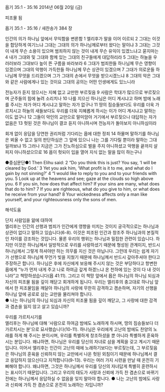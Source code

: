 욥기 35:1 - 35:16 
2014년 06월 20일 (금)

피조물 됨



욥기 35:1 - 35:16 / 새찬송가 384 장


인간의 의가 하나님 앞에서 무익함을 변론함 
1 엘리후가 말을 이어 이르되 2 그대는 이것을 합당하게 여기느냐 그대는 그대의 의가 하나님께로부터 왔다는 말이냐 3 그대는 그것이 내게 무슨 소용이 있으며 범죄하지 않는 것이 내게 무슨 유익이 있겠느냐고 묻지마는 4 내가 그대와 및 그대와 함께 있는 그대의 친구들에게 대답하리라 5 그대는 하늘을 우러러보라 그대보다 높이 뜬 구름을 바라보라 6 그대가 범죄한들 하나님께 무슨 영향이 있겠으며 그대의 악행이 가득한들 하나님께 무슨 상관이 있겠으며 7 그대가 의로운들 하나님께 무엇을 드리겠으며 그가 그대의 손에서 무엇을 받으시겠느냐 8 그대의 악은 그대와 같은 사람에게나 있는 것이요 그대의 공의는 어떤 인생에게도 있느니라

전능자가 듣지 않으시는 지혜 없고 교만한 부르짖음 
9 사람은 학대가 많으므로 부르짖으며 군주들의 힘에 눌려 소리치나 10 나를 지으신 하나님은 어디 계시냐고 하며 밤에 노래를 주시는 자가 어디 계시냐고 말하는 자가 없구나 11 땅의 짐승들보다도 우리를 더욱 가르치시고 하늘의 새들보다도 우리를 더욱 지혜롭게 하시는 이가 어디 계시냐고 말하는 이도 없구나 12 그들이 악인의 교만으로 말미암아 거기에서 부르짖으나 대답하는 자가 없음은 13 헛된 것은 하나님이 결코 듣지 아니하시며 전능자가 돌아보지 아니하심이라

회개 없이 응답을 당연한 권리처럼 기다리는 욥에 대한 정죄
14 하물며 말하기를 하나님은 뵈올 수 없고 일의 판단하심은 그 앞에 있으니 나는 그를 기다릴 뿐이라 말하는 그대일까보냐 15 그러나 지금은 그가 진노하심으로 벌을 주지 아니하셨고 악행을 끝까지 살피지 아니하셨으므로 16 욥이 헛되이 입을 열어 지식 없는 말을 많이 하는구나


●중심문단●1 Then Elihu said: 2 “Do you think this is just? You say, ‘I will be cleared by God.’ 3 Yet you ask him, ‘What profit is it to me, and what do I gain by not sinning?’ 4 “I would like to reply to you and to your friends with you. 5 Look up at the heavens and see; gaze at the clouds so high above you. 6 If you sin, how does that affect him? If your sins are many, what does that do to him? 7 If you are righteous, what do you give to him, or what does he receive from your hand? 8 Your wickedness affects only a man like yourself, and your righteousness only the sons of men.

해석도움





단지 사람임을 앎에 대하여  
엘리후는 인간의 선행과 범죄가 인간에게 영향을 미치는 것이지 궁극적으로는 하나님과 상관이 없다고 말하고 있습니다(6-8). 이것은 피조된 인간과 창조주 하나님과의 본질적인 차이를 강조하는 것입니다. 물론 우리의 행위는 하나님과 밀접한 관련이 있습니다. 하지만 이것은 하나님께서 일방적으로 우리를 사랑하셨기 때문에 형성된 관계이지, 반드시 하나님께서 그렇게 하셔야만 하는 의무를 지신 것은 아닙니다. 그런데 우리는 쉽게 자기가 선행으로 하나님께 무언가 빚을 지웠기 때문에 하나님께서 반드시 갚아주셔야 한다고 주장하곤 합니다. 하나님은 후에 자신에게 보응해 주시지 않는 것은 부당하다고 항변한 욥에게 “누가 먼저 내게 주고 나로 하여금 갚게 하겠느냐 온 천하에 있는 것이 다 내 것이니라”고 책망하셨습니다(욥 41:11). 그리고 이 책망 앞에서 욥은 하나님의 하나님 되심과 자신의 피조물 됨을 깊이 깨닫고 회개하게 됩니다. 우리는 엘리후의 충고대로 하나님 앞에서 한 피조물임을 깨달아 하나님의 사랑에 무한히 감격하고 겸손하며, 자기의 선행을 하나님 앞에 공로로 삼는 교만을 물리쳐야 합니다.  
● 나는 하나님의 하나님 되심과 자신의 피조물 됨을 깊이 깨닫고, 그 사랑에 대한 감격과 겸손을 잃지 않고 살고 있습니까? 

우리를 가르치시기를  
엘리후는 하나님에 대해 ‘사람으로 하여금 밤에도 노래하게 하시며, 땅의 짐승들보다 더 가르치시는 분’으로 묘사했습니다(10-11). 하나님은 우리에게 고난의 밤에도 찬양의 노래를 하게 해 주시는 분이시며, 우리를 특별하게 창조하셨을 뿐 아니라 특별하게 훈육하시는 분입니다. 왜냐하면, 하나님은 우리를 당신의 자녀로 삼을 계획을 갖고 계시기 때문입니다. 이어서 엘리후는 인간이 고난의 때에 노래하기보다는 부르짖는데, 그 부르짖음은 하나님의 훈육을 신뢰하지 않는 교만에서 나온 헛된 외침이기 때문에 하나님께서 결코 응답하지 않으신다고 지적합니다(9-13). 우리는 여러 가지 시련을 만날 때 온전히 기뻐해야 합니다. 왜냐하면, 그것은 하나님께서 우리를 당신의 자녀답게 특별히 훈련하시는 표시이기 때문입니다. 그리고 우리의 태도가 사랑과 신뢰에 가득 찬 겸손으로 바뀌기 전에는 하나님께서 응답하실 수 없음을 잊지 말아야 합니다.
● 나는 고난의 밤에도 사랑과 신뢰에 가득 찬 겸손으로 온전히 노래하는 자입니까?